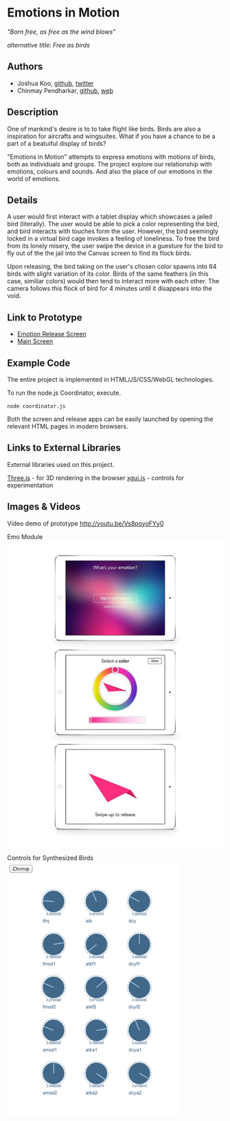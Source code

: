 # Emotions in Motion
_"Born free, as free as the wind blows"_

_alternative title: Free as birds_


## Authors
- Joshua Koo, [github](https://github.com/zz85), [twitter](http://twitter.com/blurspline)
- Chinmay Pendharkar, [github](https://github.com/notthetup), [web](http://chinpen.net/)

## Description
One of mankind's desire is to to take flight like birds. Birds are also a inspiration for aircrafts and wingsuites. What if you have a chance to be a part of a beatuiful display of birds?

"Emotions in Motion" attempts to express emotions with motions of birds, both as individuals and groups. The project explore our relationship with emotions, colours and sounds. And also the place of our emotions in the world of emotions.

## Details
A user would first interact with a tablet display which showcases a jailed bird (literally). The user would be able to pick a color representing the bird, and bird interacts with touches form the user. However, the bird seemingly locked in a virtual bird cage invokes a feeling of loneliness. To free the bird from its lonely misery, the user swipe the device in a guesture for the bird to fly out of the the jail into the Canvas screen to find its flock birds.

Upon releasing, the bird taking on the user's chosen color spawns into 64 birds with slight variation of its color. Birds of the same feathers (in this case, similiar colors) would then tend to interact more with each other. The camera follows this flock of bird for 4 minutes until it disappears into the void.

## Link to Prototype
- [Emotion Release Screen](./project_code/release-screen/release.html)
- [Main Screen](./project_code/main-screen/screen.html)

## Example Code
The entire project is implemented in HTML/JS/CSS/WebGL technologies.

To run the node.js Coordinator, execute.

```
node coordinator.js
```

Both the screen and release apps can be easily launched by opening the relevant HTML pages in modern browsers.



## Links to External Libraries
External libraries used on this project.

[Three.js](http://threejs.org "Three.js") - for 3D rendering in the browser
[xgui.js](http://oos.moxiecode.com/js_canvas/xgui/ "xgui.js") - controls for experimentation

## Images & Videos
Video demo of prototype
http://youtu.be/Vs8poyoFYy0


Emo Module
![Emo UI Mock 1](project_images/draft_picking_emotions_1.jpg "Emo UI Mock 1")

Controls for Synthesized Birds
![Controls for Synthesized Birds](project_images/screenshot_bird_controls.png "Controls for Synthesized Birds")

